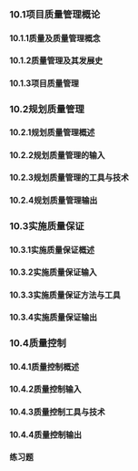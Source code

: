 ### 10.1项目质量管理概论
#### 10.1.1质量及质量管理概念



#### 10.1.2质量管理及其发展史



#### 10.1.3项目质量管理



### 10.2规划质量管理
#### 10.2.1规划质量管理概述



#### 10.2.2规划质量管理的输入



#### 10.2.3规划质量管理的工具与技术



#### 10.2.4规划质量管理输出



### 10.3实施质量保证
#### 10.3.1实施质量保证概述



#### 10.3.2实施质量保证输入



#### 10.3.3实施质量保证方法与工具



#### 10.3.4实施质量保证输出



### 10.4质量控制
#### 10.4.1质量控制概述



#### 10.4.2质量控制输入



#### 10.4.3质量控制工具与技术



#### 10.4.4质量控制输出



#### 练习题



